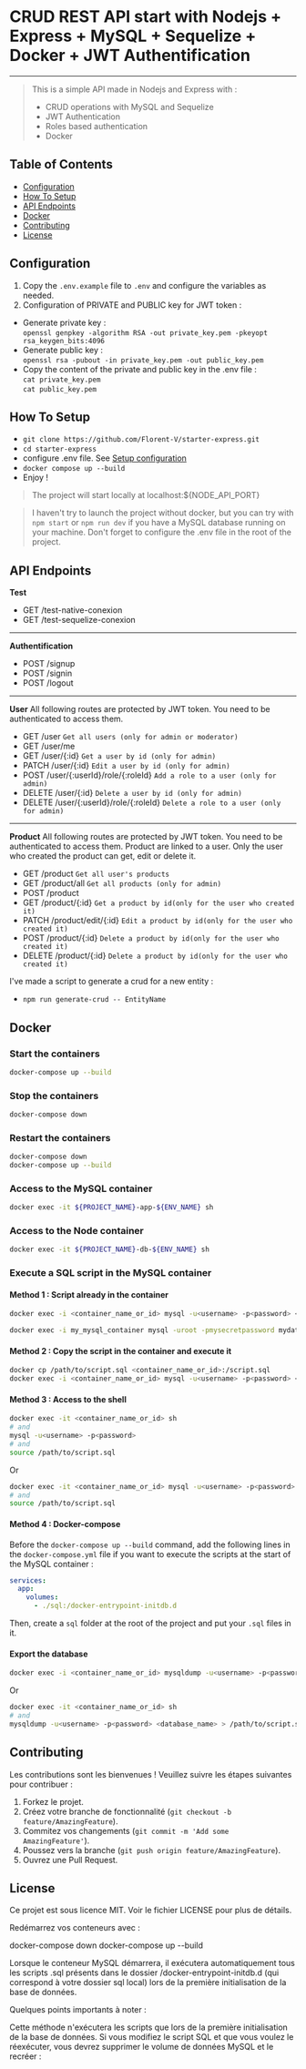 # CRUD REST API start with Nodejs + Express + MySQL + Sequelize + Docker + JWT Authentification
---

> This is a simple API made in Nodejs and Express with :
> - CRUD operations with MySQL and Sequelize
> - JWT Authentication
> - Roles based authentication  
> - Docker

## Table of Contents

- [Configuration](#configuration)
- [How To Setup](#how-to-setup)
- [API Endpoints](#api-endpoints)
- [Docker](#docker)
- [Contributing](#contributing)
- [License](#license)

## Configuration

1. Copy the `.env.example` file to `.env` and configure the variables as needed.
2. Configuration of PRIVATE and PUBLIC key for JWT token :
- Generate private key :  
`openssl genpkey -algorithm RSA -out private_key.pem -pkeyopt rsa_keygen_bits:4096`
- Generate public key :  
`openssl rsa -pubout -in private_key.pem -out public_key.pem`
- Copy the content of the private and public key in the .env file :  
`cat private_key.pem`  
`cat public_key.pem` 

## How To Setup

- `git clone https://github.com/Florent-V/starter-express.git`
- `cd starter-express`
- configure .env file. See [Setup configuration](#configuration)
- `docker compose up --build`
- Enjoy !

> The project will start locally at localhost:${NODE_API_PORT}

> I haven't try to launch the project without docker, but you can try with `npm start` or `npm run dev` if you have a MySQL database running on your machine. Don't forget to configure the .env file in the root of the project.

## API Endpoints

**Test**
- GET /test-native-conexion
- GET /test-sequelize-conexion
---
**Authentification**
- POST /signup
- POST /signin
- POST /logout
---
**User**
All following routes are protected by JWT token. You need to be authenticated to access them.
- GET /user  `Get all users (only for admin or moderator)`
- GET /user/me
- GET /user/{:id} `Get a user by id (only for admin)`
- PATCH /user/{:id} `Edit a user by id (only for admin)`
- POST /user/{:userId}/role/{:roleId} `Add a role to a user (only for admin)`
- DELETE /user/{:id} `Delete a user by id (only for admin)`
- DELETE /user/{:userId}/role/{:roleId} `Delete a role to a user (only for admin)`
---
**Product**
All following routes are protected by JWT token. You need to be authenticated to access them.
Product are linked to a user. Only the user who created the product can get, edit or delete it.
- GET /product `Get all user's products`
- GET /product/all `Get all products (only for admin)`
- POST /product
- GET /product/{:id} `Get a product by id(only for the user who created it)`
- PATCH /product/edit/{:id} `Edit a product by id(only for the user who created it)`
- POST /product/{:id} `Delete a product by id(only for the user who created it)`
- DELETE /product/{:id} `Delete a product by id(only for the user who created it)`

I've made a script to generate a crud for a new entity :
- `npm run generate-crud -- EntityName`

## Docker

### Start the containers
```bash	
docker-compose up --build
```

### Stop the containers
```bash
docker-compose down
```

### Restart the containers
```bash
docker-compose down
docker-compose up --build
```

### Access to the MySQL container
```bash
docker exec -it ${PROJECT_NAME}-app-${ENV_NAME} sh
```

### Access to the Node container
```bash
docker exec -it ${PROJECT_NAME}-db-${ENV_NAME} sh
```

### Execute a SQL script in the MySQL container

#### Method 1 : Script already in the container
```bash
docker exec -i <container_name_or_id> mysql -u<username> -p<password> <database_name> < /path/to/script.sql
```

```bash
docker exec -i my_mysql_container mysql -uroot -pmysecretpassword mydatabase < /path/to/script.sql
```

#### Method 2 : Copy the script in the container and execute it

```bash
docker cp /path/to/script.sql <container_name_or_id>:/script.sql
docker exec -i <container_name_or_id> mysql -u<username> -p<password> <database_name> < /script.sql
```

#### Method 3 : Access to the shell
```bash
docker exec -it <container_name_or_id> sh
# and
mysql -u<username> -p<password>
# and
source /path/to/script.sql
```
Or
```bash
docker exec -it <container_name_or_id> mysql -u<username> -p<password>
# and
source /path/to/script.sql
```

#### Method 4 : Docker-compose

Before the `docker-compose up --build` command, add the following lines in the `docker-compose.yml` file if you want to execute the scripts at the start of the MySQL container :

```yml
services:
  app:
    volumes:
      - ./sql:/docker-entrypoint-initdb.d
```

Then, create a `sql` folder at the root of the project and put your `.sql` files in it.


#### Export the database
```bash
docker exec -i <container_name_or_id> mysqldump -u<username> -p<password> <database_name> > /path/to/script.sql
```
Or
```bash
docker exec -it <container_name_or_id> sh
# and
mysqldump -u<username> -p<password> <database_name> > /path/to/script.sql
```


## Contributing

Les contributions sont les bienvenues ! Veuillez suivre les étapes suivantes pour contribuer :

1. Forkez le projet.
2. Créez votre branche de fonctionnalité (`git checkout -b feature/AmazingFeature`).
3. Commitez vos changements (`git commit -m 'Add some AmazingFeature'`).
4. Poussez vers la branche (`git push origin feature/AmazingFeature`).
5. Ouvrez une Pull Request.

## License

Ce projet est sous licence MIT. Voir le fichier LICENSE pour plus de détails.


Redémarrez vos conteneurs avec :

docker-compose down
docker-compose up --build


Lorsque le conteneur MySQL démarrera, il exécutera automatiquement tous les scripts .sql présents dans le dossier /docker-entrypoint-initdb.d (qui correspond à votre dossier sql local) lors de la première initialisation de la base de données.

Quelques points importants à noter :

Cette méthode n'exécutera les scripts que lors de la première initialisation de la base de données. Si vous modifiez le script SQL et que vous voulez le réexécuter, vous devrez supprimer le volume de données MySQL et le recréer :
